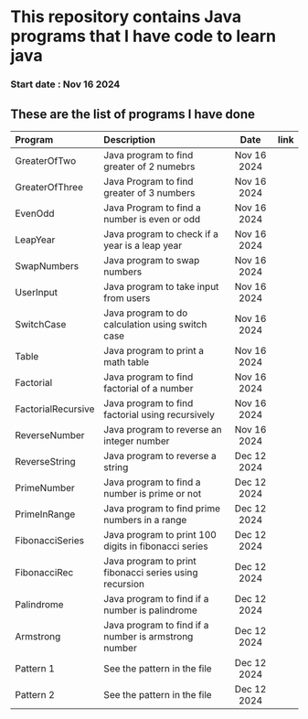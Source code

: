 # This repository contains Java programs that I have code to learn java

### Start date : Nov 16 2024



## These are the list of programs I have done


| Program            | Description                                            |    Date     | link |
|:-------------------|:-------------------------------------------------------|:-----------:|-----:|
| GreaterOfTwo       | Java program to find greater of 2 numebrs              | Nov 16 2024 |      |
| GreaterOfThree     | Java Program to find greater of 3 numbers              | Nov 16 2024 |      |
| EvenOdd            | Java Program to find a number is even or odd           | Nov 16 2024 |      |
| LeapYear           | Java program to check if a year is a leap year         | Nov 16 2024 |      |
| SwapNumbers        | Java program to swap numbers                           | Nov 16 2024 |      | 
| UserInput          | Java program to take input from users                  | Nov 16 2024 |      | 
| SwitchCase         | Java program to do calculation using switch case       | Nov 16 2024 |      | 
| Table              | Java program to print a math table                     | Nov 16 2024 |      | 
| Factorial          | Java program to find factorial of a number             | Nov 16 2024 |      | 
| FactorialRecursive | Java program to find factorial using recursively       | Nov 16 2024 |      | 
| ReverseNumber      | Java program to reverse an integer number              | Nov 16 2024 |      | 
| ReverseString      | Java program to reverse a string                       | Dec 12 2024 |      | 
| PrimeNumber        | Java program to find a number is prime or not          | Dec 12 2024 |      | 
| PrimeInRange       | Java program to find prime numbers in a range          | Dec 12 2024 |      | 
| FibonacciSeries    | Java program to print 100 digits in fibonacci series   | Dec 12 2024 |      | 
| FibonacciRec       | Java program to print fibonacci series using recursion | Dec 12 2024 |      | 
| Palindrome         | Java program to find if a number is palindrome         | Dec 12 2024 |      | 
| Armstrong          | Java program to find if a number is armstrong number   | Dec 12 2024 |      | 
| Pattern 1          | See the pattern in the file                            | Dec 12 2024 |      | 
| Pattern 2          | See the pattern in the file                            | Dec 12 2024 |      | 
